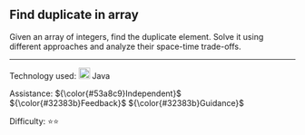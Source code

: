 ## Find duplicate in array
Given an array of integers, find the duplicate element. Solve it using different approaches and analyze their space-time trade-offs.

<hr>

Technology used: <img src="https://github.com/user-attachments/assets/4fa4459c-aa24-4b89-9d92-e033fdcfe347" height="20" width="20" valign="center"> Java

Assistance: ${\color{#53a8c9}Independent}$ ${\color{#32383b}Feedback}$ ${\color{#32383b}Guidance}$

Difficulty: ⭐⭐
